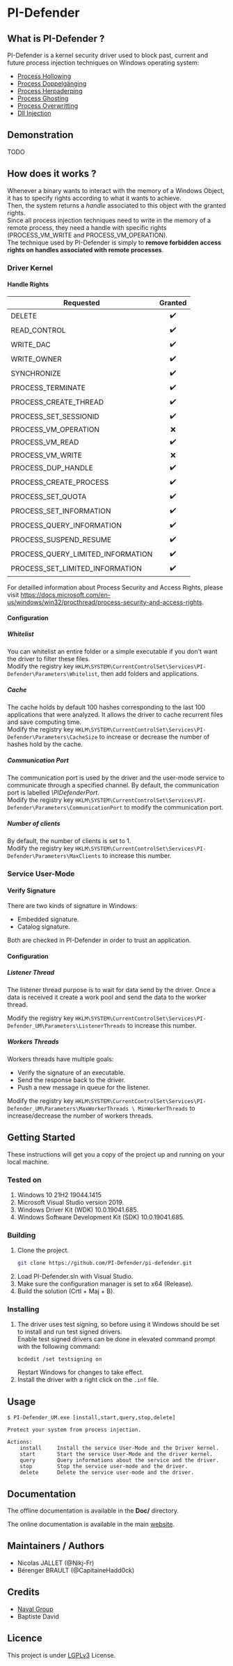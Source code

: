 # PI-Defender

## What is PI-Defender ?

PI-Defender is a kernel security driver used to block past, current and future process injection techniques on Windows operating system:
* [Process Hollowing](https://attack.mitre.org/techniques/T1055/012/)
* [Process Doppelgänging](https://attack.mitre.org/techniques/T1055/013/)
* [Process Herpaderping](https://jxy-s.github.io/herpaderping/)
* [Process Ghosting](https://www.elastic.co/blog/process-ghosting-a-new-executable-image-tampering-attack)
* [Process Overwritting](https://github.com/hasherezade/process_overwriting)
* [Dll Injection](https://attack.mitre.org/techniques/T1055/001/)

## Demonstration

TODO

## How does it works ?

Whenever a binary wants to interact with the memory of a Windows Object, it has to specify rights according to what it wants to achieve.  
Then, the system returns a *handle* associated to this object with the granted rights.  
Since all process injection techniques need to write in the memory of a remote process, they need a handle with specific rights (PROCESS_VM_WRITE and PROCESS_VM_OPERATION).  
The technique used by PI-Defender is simply to **remove forbidden access rights on handles associated with remote processes**.

### Driver Kernel

#### Handle Rights

| Requested                         | Granted            |
| ---------------------------------	| :----------------: |
| DELETE                            | :heavy_check_mark: |
| READ_CONTROL                      | :heavy_check_mark: |
| WRITE_DAC                         | :heavy_check_mark: |
| WRITE_OWNER                       | :heavy_check_mark: |
| SYNCHRONIZE                       | :heavy_check_mark: |
| PROCESS_TERMINATE                 | :heavy_check_mark: |
| PROCESS_CREATE_THREAD             | :heavy_check_mark: |
| PROCESS_SET_SESSIONID             | :heavy_check_mark: |
| PROCESS_VM_OPERATION              | :x:                |
| PROCESS_VM_READ                   | :heavy_check_mark: |
| PROCESS_VM_WRITE                  | :x:                |
| PROCESS_DUP_HANDLE                | :heavy_check_mark: |
| PROCESS_CREATE_PROCESS            | :heavy_check_mark: |
| PROCESS_SET_QUOTA                 | :heavy_check_mark: |
| PROCESS_SET_INFORMATION           | :heavy_check_mark: |
| PROCESS_QUERY_INFORMATION         | :heavy_check_mark: |
| PROCESS_SUSPEND_RESUME            | :heavy_check_mark: |
| PROCESS_QUERY_LIMITED_INFORMATION | :heavy_check_mark: |
| PROCESS_SET_LIMITED_INFORMATION   | :heavy_check_mark: |

For detailled information about Process Security and Access Rights, please visit https://docs.microsoft.com/en-us/windows/win32/procthread/process-security-and-access-rights.

#### Configuration

##### Whitelist

You can whitelist an entire folder or a simple executable if you don't want the driver to filter these files.  
Modify the registry key ```HKLM\SYSTEM\CurrentControlSet\Services\PI-Defender\Parameters\Whitelist```, then add folders and applications.

##### Cache

The cache holds by default 100 hashes corresponding to the last 100 applications that were analyzed.
It allows the driver to cache recurrent files and save computing time.  
Modify the registry key ```HKLM\SYSTEM\CurrentControlSet\Services\PI-Defender\Parameters\CacheSize``` to increase or decrease the number of hashes hold by the cache.

##### Communication Port

The communication port is used by the driver and the user-mode service to communicate through a specified channel.
By default, the communication port is labelled _\PIDefenderPort_.  
Modify the registry key ```HKLM\SYSTEM\CurrentControlSet\Services\PI-Defender\Parameters\CommunicationPort``` to modify the communication port.

##### Number of clients

By default, the number of clients is set to 1.  
Modify the registry key ```HKLM\SYSTEM\CurrentControlSet\Services\PI-Defender\Parameters\MaxClients``` to increase this number.

### Service User-Mode

#### Verify Signature

There are two kinds of signature in Windows:
* Embedded signature.
* Catalog signature.

Both are checked in PI-Defender in order to trust an application.

#### Configuration

##### Listener Thread

The listener thread purpose is to wait for data send by the driver. Once a data is received it create a work pool and send the data to the worker thread.

Modify the registry key ```HKLM\SYSTEM\CurrentControlSet\Services\PI-Defender_UM\Parameters\ListenerThreads``` to increase this number.

##### Workers Threads

Workers threads have multiple goals:
* Verify the signature of an executable.
* Send the response back to the driver.
* Push a new message in queue for the listener.

Modify the registry key ```HKLM\SYSTEM\CurrentControlSet\Services\PI-Defender_UM\Parameters\MaxWorkerThreads \ MinWorkerThreads``` to increase/decrease the number of workers threads.

## Getting Started

These instructions will get you a copy of the project up and running on your local machine.

### Tested on
1. Windows 10 21H2 19044.1415
2. Microsoft Visual Studio version 2019.
3. Windows Driver Kit (WDK) 10.0.19041.685.
4. Windows Software Development Kit (SDK) 10.0.19041.685.

### Building
1. Clone the project.  
	```bash
	git clone https://github.com/PI-Defender/pi-defender.git
	```
2. Load PI-Defender.sln with Visual Studio.
3. Make sure the configuration manager is set to x64 (Release).
4. Build the solution (Crtl + Maj + B).

### Installing
1. The driver uses test signing, so before using it Windows should be set to install and run test signed drivers.  
	Enable test signed drivers can be done in elevated command prompt with the following command:  
	```
	bcdedit /set testsigning on
	```  
	Restart Windows for changes to take effect.  
2. Install the driver with a right click on the ```.inf``` file.

## Usage
```
$ PI-Defender_UM.exe [install,start,query,stop,delete]

Protect your system from process injection.

Actions:
	install		Install the service User-Mode and the Driver kernel.
	start		Start the service User-Mode and the driver kernel.
	query		Query informations about the service and the driver.
	stop		Stop the service user-mode and the driver.
	delete		Delete the service user-mode and the driver.
```

## Documentation

The offline documentation is available in the **Doc/** directory.

The online documentation is available in the main [website](https://pi-defender.github.io/).

## Maintainers / Authors

* Nicolas JALLET (@Nikj-Fr)
* Bérenger BRAULT (@CapitaineHadd0ck)

## Credits

* [Naval Group](https://www.naval-group.com/en)
* Baptiste David

## Licence

This project is under [LGPLv3](https://choosealicense.com/licenses/lgpl-3.0) License.